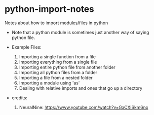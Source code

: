 # python-import-notes
Notes about how to import modules/files in python

- Note that a python module is sometimes just another way of saying python file.




- Example Files:
    1. Importing a single function from a file
    2. Importing everything from a single file
    3. Importing entire python file from another folder
    4. Importing all python files from a folder
    5. Importing a file from a nested folder
    6. Importing a module using 'as'
    7. Dealing with relative imports and ones that go up a directory

- credits:
    1. NeuralNine: https://www.youtube.com/watch?v=GxCXiSkm6no
